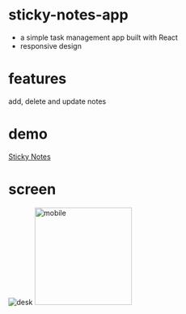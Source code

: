 # sticky-notes-app
- a simple task management app built with React
- responsive design

# features
add, delete and update notes

# demo

[Sticky Notes](https://yujia10.github.io/sticky-notes-app)

# screen 


![desk](https://user-images.githubusercontent.com/96090501/181186007-5ad9349d-23df-4714-9a42-fffcbd6ddeb6.png)
<img width="192" alt="mobile" src="https://user-images.githubusercontent.com/96090501/181186037-976b22e0-8cbe-4d69-8bb3-3ddd1bd9bacc.png">
